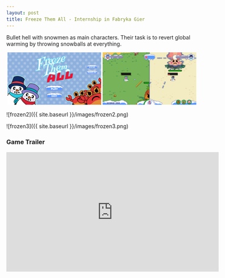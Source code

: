 ```yaml
---
layout: post
title: Freeze Them All - Internship in Fabryka Gier
---
```


Bullet hell with snowmen as main characters. Their task is to revert global warming by throwing snowballs at everything.
<p align="middle">
  <img src="/images/frozen0.png" width="49%" />
  <img src="/images/frozen1.png" width="49%" /> 
</p>

![frozen2]({{ site.baseurl }}/images/frozen2.png)

![frozen3]({{ site.baseurl }}/images/frozen3.png)

### Game Trailer
<iframe width="560" height="315" src="https://www.youtube.com/embed/5QajDu9X1_w" title="YouTube video player" frameborder="0" allow="accelerometer; autoplay; clipboard-write; encrypted-media; gyroscope; picture-in-picture" allowfullscreen></iframe>
